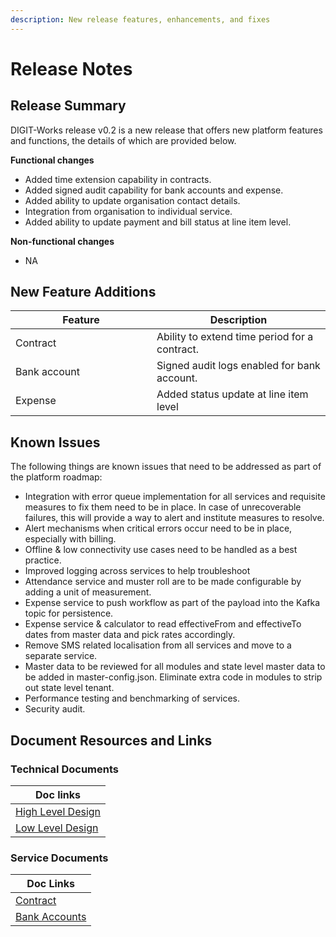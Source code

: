 ```yaml
---
description: New release features, enhancements, and fixes
---
```


# Release Notes

## Release Summary <a href="#release-summary" id="release-summary"></a>

DIGIT-Works release v0.2 is a new release that offers new platform features and functions, the details of which are provided below.

**Functional changes**&#x20;

* Added time extension capability in contracts.
* Added signed audit capability for bank accounts and expense.
* Added ability to update organisation contact details.
* Integration from organisation to individual service.
* Added ability to update payment and bill status at line item level.

**Non-functional changes**&#x20;

* NA

## New ‌Feature Additions <a href="#new-feature-additions" id="new-feature-additions"></a>

<table><thead><tr><th width="210">Feature</th><th>Description</th></tr></thead><tbody><tr><td>Contract</td><td>Ability to extend time period for a contract.</td></tr><tr><td>Bank account</td><td>Signed audit logs enabled for bank account.</td></tr><tr><td>Expense</td><td>Added status update at line item level</td></tr></tbody></table>

## Known Issues

The following things are known issues that need to be addressed as part of the platform roadmap:

* Integration with error queue implementation for all services and requisite measures to fix them need to be in place. In case of unrecoverable failures, this will provide a way to alert and institute measures to resolve.&#x20;
* Alert mechanisms when critical errors occur need to be in place, especially with billing.&#x20;
* Offline & low connectivity use cases need to be handled as a best practice.
* Improved logging across services to help troubleshoot
* Attendance service and muster roll are to be made configurable by adding a unit of measurement.&#x20;
* Expense service to push workflow as part of the payload into the Kafka topic for persistence.&#x20;
* Expense service & calculator to read effectiveFrom and effectiveTo dates from master data and pick rates accordingly.
* Remove SMS related localisation from all services and move to a separate service.
* Master data to be reviewed for all modules and state level master data to be added in master-config.json. Eliminate extra code in modules to strip out state level tenant.
* Performance testing and benchmarking of services.
* Security audit.

## Document Resources and Links <a href="#document-resources-and-links" id="document-resources-and-links"></a>

### Technical Documents

| Doc links                                                 |
| --------------------------------------------------------- |
| [High Level Design](../architecture/high-level-design.md) |
| [Low Level Design](../architecture/low-level-design/)     |

### Service Documents

| Doc Links                                                                |
| ------------------------------------------------------------------------ |
| [Contract](../configuration/service-configuration/contract.md)           |
| [Bank Accounts](../configuration/service-configuration/bank-accounts.md) |
